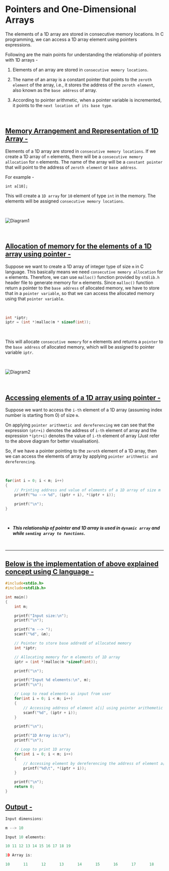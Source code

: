 <h1> Pointers and One-Dimensional Arrays </h1>

<p>

The elements of a 1D array are stored in consecutive memory locations. In C programming, we can access a 1D array element using pointers expressions.

Following are the main points for understanding the relationship of pointers with 1D arrays -

1. Elements of an array are stored in ```consecutive memory locations```.

2. The name of an array is a constant pointer that points to the ```zeroth element``` of the array, i.e., it stores the address of the ```zeroth element```, also known as the ```base address``` of array.

3. According to pointer arithmetic, when a pointer variable is incremented, it points to the ```next location of its base type```.

</p><br>

<h2> <u>Memory Arrangement and Representation of 1D Array -</u> </h2>
<p>

Elements of a 1D array are stored in ```consecutive memory locations```. If we create a 1D array of ```n``` elements, there will be a ```consecutive memory allocation``` for ```n``` elements. The name of the array will be a ```constant pointer``` that will point to the address of ```zeroth element``` or ```base address```.

For example -

    int a[10];

This will create a ```1D array``` for ```10``` element of type ```int``` in the memory. The elements will be assigned ```consecutive memory locations```.

<br>

![Diagram1](https://user-images.githubusercontent.com/87887741/134401544-9df57d72-3160-496e-bdaf-c82afb88b2f6.png)

</p><br>

<h2> <u>Allocation of memory for the elements of a 1D array using pointer -</u> </h2>

<p>

Suppose we want to create a 1D array of integer type of size ```m``` in C language. This basically means we need ```consecutive memory allocation``` for ```m``` elements. Therefore, we can use ```malloc()``` function provided by ```stdlib.h``` header file to generate memory for ```m``` elements. Since ```malloc()``` function return a pointer to the ```base address``` of allocated memory, we have to store that in a ```pointer variable```, so that we can access the allocated memory using that ```pointer variable```.

<br>

```C
int *iptr;
iptr = (int *)malloc(m * sizeof(int));
```
    
<br>

This will allocate ```consecutive memory``` for ```m``` elements and returns a ```pointer``` to the ```base address``` of allocated memory, which will be assigned to pointer variable ```iptr```.

<br>

![Diagram2](https://user-images.githubusercontent.com/87887741/134401665-e19d460f-209b-4839-8b57-28769eacc5b3.png)

</p><br>

<p>

<h2> <u>Accessing elements of a 1D array using pointer -</u> </h2>

Suppose we want to access the ```i-th``` element of a 1D array (assuming index number is starting from 0) of size ```m```.

On applying ```pointer arithmetic and dereferencing``` we can see that the expression ```(ptr+i)``` denotes the
address of ```i-th``` element of array and the expression ```*(ptr+i)``` denotes the value of ```i-th``` element of array (Just refer to the above diagram for better visualisation).

So, if we have a pointer pointing to the ```zeroth``` element of a 1D array, then we can access the elements of array by applying ```pointer arithmetic and dereferencing```.

<br>

```C
for(int i = 0; i < m; i++)
{
    // Printing address and value of elements of a 1D array of size m
    printf("%u --> %d", (iptr + i), *(iptr + i));

    printf("\n");
}
```

<br>

<em><strong>
- This relationship of pointer and 1D array is used in ```dynamic array``` and while ```sending array to functions```.
</strong></em>

</p><br><hr>

<h2><u> Below is the implementation of above explained concept using C language - </u></h2>

<p>

```C
#include<stdio.h>
#include<stdlib.h>

int main()
{
    int m;

    printf("Input size:\n");
    printf("\n");

    printf("m --> ");
    scanf("%d", &m);

    // Pointer to store base addredd of allocated memory
    int *iptr;

    // Allocating memory for m elements of 1D array
    iptr = (int *)malloc(m *sizeof(int));

    printf("\n");

    printf("Input %d elements:\n", m);
    printf("\n");

    // Loop to read elements as input from user
    for(int i = 0; i < m; i++)
    {
        // Accessing address of element a[i] using pointer arithemetic
        scanf("%d", (iptr + i));
    }

    printf("\n");

    printf("1D Array is:\n");
    printf("\n");

    // Loop to print 1D array
    for(int i = 0; i < m; i++)
    {
        // Accessing element by dereferencing the address of element a[i]
        printf("%d\t", *(iptr + i));
    }

    printf("\n");
    return 0;
}
``` 
</p>

<h2><u> Output - </u></h2>

<p>

```CPP
Input dimensions:

m --> 10

Input 10 elements:

10 11 12 13 14 15 16 17 18 19

1D Array is:

10      11      12      13      14      15      16      17      18      19
```
</p>

